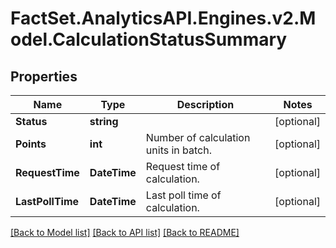 # FactSet.AnalyticsAPI.Engines.v2.Model.CalculationStatusSummary
## Properties

Name | Type | Description | Notes
------------ | ------------- | ------------- | -------------
**Status** | **string** |  | [optional] 
**Points** | **int** | Number of calculation units in batch. | [optional] 
**RequestTime** | **DateTime** | Request time of calculation. | [optional] 
**LastPollTime** | **DateTime** | Last poll time of calculation. | [optional] 

[[Back to Model list]](../README.md#documentation-for-models) [[Back to API list]](../README.md#documentation-for-api-endpoints) [[Back to README]](../README.md)

